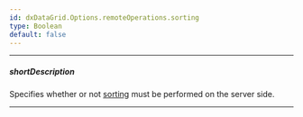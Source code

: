 ```yaml
---
id: dxDataGrid.Options.remoteOperations.sorting
type: Boolean
default: false
---
```

---
##### shortDescription
Specifies whether or not [sorting](/Documentation/Guide/Widgets/DataGrid/Sorting/) must be performed on the server side.

---

